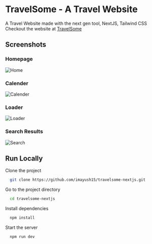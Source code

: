 
# TravelSome - A Travel Website

A Travel Website made with the next gen tool, NextJS, Tailwind CSS
Checkout the website at [TravelSome](https://travelsome-nextjs-3dhcecl07-imayush15.vercel.app/)



## Screenshots
### Homepage
![Home](https://user-images.githubusercontent.com/65221596/132460331-27f7da39-20be-487d-9374-3b64ed474559.png)

### Calender
![Calender](https://user-images.githubusercontent.com/65221596/132460402-1ff90188-8e11-46f4-8913-ab4d27536650.png)

### Loader
![Loader](https://user-images.githubusercontent.com/65221596/132460442-d35a262a-0b01-4c75-844e-c95c2e152560.png)

### Search Results
![Search](https://user-images.githubusercontent.com/65221596/132460451-b2f0aa1d-43c4-4b81-a2c4-e46a3a5783af.png)


  
## Run Locally

Clone the project

```bash
  git clone https://github.com/imayush15/travelsome-nextjs.git
```

Go to the project directory

```bash
  cd travelsome-nextjs
```

Install dependencies

```bash
  npm install
```

Start the server

```bash
  npm run dev
```

  
